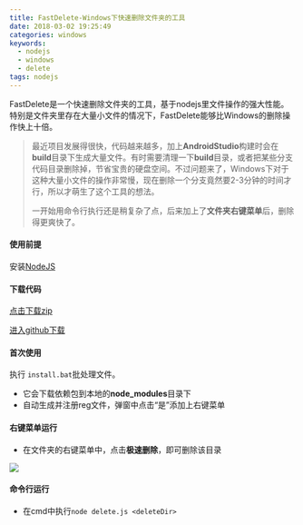 ```yaml
---
title: FastDelete-Windows下快速删除文件夹的工具
date: 2018-03-02 19:25:49
categories: windows
keywords: 
  - nodejs
  - windows
  - delete
tags: nodejs
---
```



FastDelete是一个快速删除文件夹的工具，基于nodejs里文件操作的强大性能。特别是文件夹里存在大量小文件的情况下，FastDelete能够比Windows的删除操作快上十倍。

> 最近项目发展得很快，代码越来越多，加上**AndroidStudio**构建时会在**build**目录下生成大量文件。有时需要清理一下**build**目录，或者把某些分支代码目录删除掉，节省宝贵的硬盘空间。不过问题来了，Windows下对于这种大量小文件的操作非常慢，现在删除一个分支竟然要2-3分钟的时间才行，所以才萌生了这个工具的想法。
>
> 一开始用命令行执行还是稍复杂了点，后来加上了**文件夹右键菜单**后，删除得更爽快了。



#### 使用前提

安装[NodeJS](https://nodejs.org/en/)


#### 下载代码
[点击下载zip](https://github.com/itvincent-git/fast-delete/archive/1.0.0.zip)

[进入github下载](https://github.com/itvincent-git/fast-delete)

#### 首次使用

执行 `install.bat`批处理文件。

- 它会下载依赖包到本地的**node_modules**目录下
- 自动生成并注册reg文件，弹窗中点击“是”添加上右键菜单



#### 右键菜单运行

- 在文件夹的右键菜单中，点击**极速删除**，即可删除该目录

![](https://tuchuang-1256050518.cos.ap-chengdu.myqcloud.com/picgo/202302222006440.png)



#### 命令行运行

- 在cmd中执行`node delete.js <deleteDir>`
